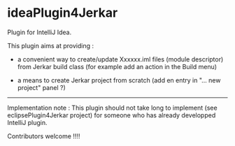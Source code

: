 # ideaPlugin4Jerkar

Plugin for IntelliJ Idea.

This plugin aims at providing :

* a convenient way to create/update Xxxxxx.iml files (module descriptor) from Jerkar build class (for example add an action in the Build menu)

* a means to create Jerkar project from scratch (add en entry in "... new project" panel ?)

------
Implementation note :
This plugin should not take long to implement (see eclipsePlugin4Jerkar project) for someone who has already developped IntelliJ plugin. 

Contributors welcome !!!!
